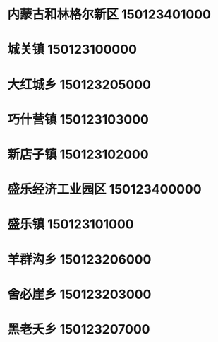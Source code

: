 # 内蒙古和林格尔新区 150123401000
# 城关镇 150123100000
# 大红城乡 150123205000
# 巧什营镇 150123103000
# 新店子镇 150123102000
# 盛乐经济工业园区 150123400000
# 盛乐镇 150123101000
# 羊群沟乡 150123206000
# 舍必崖乡 150123203000
# 黑老夭乡 150123207000
